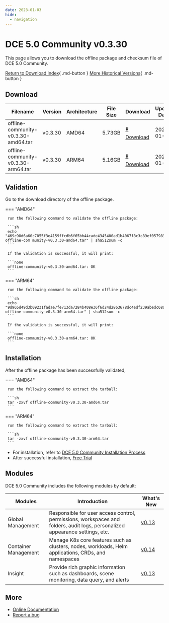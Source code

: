 ```yaml
---
date: 2023-01-03
hide:
  - navigation
---
```


# DCE 5.0 Community v0.3.30

This page allows you to download the offline package and checksum file of DCE 5.0 Community.

[Return to Download Index](../index.md){ .md-button }
[More Historical Versions](./dce5-installer-history.md){ .md-button }

## Download

| Filename | Version | Architecture | File Size | Download | Update Date |
| -------- | ------- | ------------ | --------- | -------- | ----------- |
| offline-community-v0.3.30-amd64.tar | v0.3.30 | AMD64 | 5.73GB | [:arrow_down: Download](https://qiniu-download-public.daocloud.io/DaoCloud_Enterprise/dce5/offline-community-v0.3.30-amd64.tar) | 2023-01-03 |
| offline-community-v0.3.30-arm64.tar | v0.3.30 | ARM64 | 5.16GB | [:arrow_down: Download](https://qiniu-download-public.daocloud.io/DaoCloud_Enterprise/dce5/offline-community-v0.3.30-arm64.tar) | 2023-01-03 |

## Validation

Go to the download directory of the offline package.

=== "AMD64"

     run the following command to validate the offline package:

     ```sh
     echo "469c98d6a60c7055f3e4159ffcdb6f65bb44cade4345400ad1b4067f8c3c89ef057983accaf413f76dc71b9a5592e0ef97600fa731bd715acacbdab1c653601b offline-com munity-v0.3.30-amd64.tar" | sha512sum -c
     ```

     If the validation is successful, it will print:

     ```none
     offline-community-v0.3.30-amd64.tar: OK
     ```

=== "ARM64"

     run the following command to validate the offline package:

     ```sh
     echo "9d965d49d3b09231fadae7fe713da7284b408e36f6d24d2863678dc4edf239abedc68a47e5d020bf02688ad197803a908db379e481340e13c86735fa29fd8d14 offline-community-v0.3.30-arm64.tar" | sha512sum -c
     ```

     If the validation is successful, it will print:

     ```none
     offline-community-v0.3.30-arm64.tar: OK
     ```

## Installation

After the offline package has been successfully validated,

=== "AMD64"

     run the following command to extract the tarball:

     ```sh
     tar -zxvf offline-community-v0.3.30-amd64.tar
     ```

=== "ARM64"

     run the following command to extract the tarball:

     ```sh
     tar -zxvf offline-community-v0.3.30-arm64.tar
     ```

- For installation, refer to [DCE 5.0 Community Installation Process](../../install/community/k8s/online.md#_2)
- After successful installation, [Free Trial](../../dce/license0.md)

## Modules

DCE 5.0 Community includes the following modules by default:

| Modules | Introduction | What's New |
| -------- | ----------- | ---------- |
| Global Management | Responsible for user access control, permissions, workspaces and folders, audit logs, personalized appearance settings, etc. | [v0.13](../../ghippo/intro/release-notes.md#v013) |
| Container Management | Manage K8s core features such as clusters, nodes, workloads, Helm applications, CRDs, and namespaces | [v0.14](../../kpanda/intro/release-notes.md#v014) |
| Insight | Provide rich graphic information such as dashboards, scene monitoring, data query, and alerts | [v0.13](../../insight/intro/releasenote.md#v013) |

## More

- [Online Documentation](../../dce/index.md)
- [Report a bug](https://github.com/DaoCloud/DaoCloud-docs/issues)